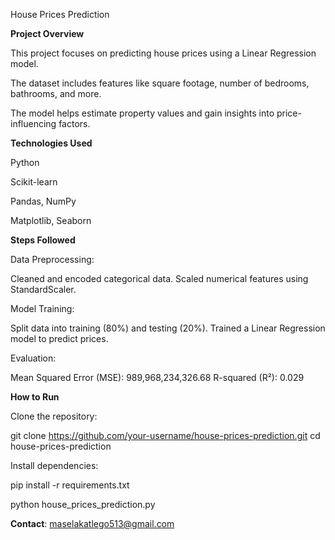 House Prices Prediction

**Project Overview**

This project focuses on predicting house prices using a Linear Regression model. 

The dataset includes features like square footage, number of bedrooms, bathrooms, and more. 

The model helps estimate property values and gain insights into price-influencing factors.

**Technologies Used**

Python

Scikit-learn

Pandas, NumPy

Matplotlib, Seaborn

**Steps Followed**

Data Preprocessing:

Cleaned and encoded categorical data.
Scaled numerical features using StandardScaler.


Model Training:

Split data into training (80%) and testing (20%).
Trained a Linear Regression model to predict prices.


Evaluation:

Mean Squared Error (MSE): 989,968,234,326.68
R-squared (R²): 0.029

**How to Run**

Clone the repository:

git clone https://github.com/your-username/house-prices-prediction.git
cd house-prices-prediction

Install dependencies:

pip install -r requirements.txt

python house_prices_prediction.py

**Contact**: maselakatlego513@gmail.com
